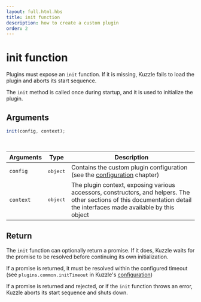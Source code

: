 ```yaml
---
layout: full.html.hbs
title: init function
description: how to create a custom plugin
order: 2
---
```


# init function

Plugins must expose an `init` function. If it is missing, Kuzzle fails to load the plugin and aborts its start sequence.

The `init` method is called once during startup, and it is used to initialize the plugin.

## Arguments

```js
init(config, context);
```

<br/>

| Arguments | Type              | Description                                                                                                                                                             |
| --------- | ----------------- | ----------------------------------------------------------------------------------------------------------------------------------------------------------------------- |
| `config`  | <pre>object</pre> | Contains the custom plugin configuration (see the [configuration](#configuration-default) chapter)                                                                      |
| `context` | <pre>object</pre> | The plugin context, exposing various accessors, constructors, and helpers. The other sections of this documentation detail the interfaces made available by this object |

## Return

The `init` function can optionally return a promise. If it does, Kuzzle waits for the promise to be resolved before continuing its own initialization.

If a promise is returned, it must be resolved within the configured timeout (see `plugins.common.initTimeout` in Kuzzle's [configuration](/core/1/guide/essentials/configuration/))

If a promise is returned and rejected, or if the `init` function throws an error, Kuzzle aborts its start sequence and shuts down.
